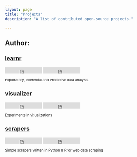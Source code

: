 ```yaml
---
layout: page
title: "Projects"
description: "A list of contributed open-source projects."

---
```


<h2>Author: </h2>

<div class="row">
    <div class="col-md-3">
      <h3 style="font-size:130%;"><a href="https://github.com/duttashi/learnr" >learnr</a></h3>
      <iframe src="https://ghbtns.com/github-btn.html?user=duttashi&repo=learnr&type=star&count=true&v=2"
      frameborder="0" scrolling="0" width="120px" height="20px"></iframe>
        <iframe src="https://ghbtns.com/github-btn.html?user=duttashi&repo=learnr&type=fork&count=true&v=2"
      frameborder="0" scrolling="0" width="120px" height="20px"></iframe>
      <p style="font-size:80%;"> Exploratory, Inferential and Predictive data analysis. 
      </p>
    </div>

<div class="col-md-3">
      <h3 style="font-size:130%;"><a href="https://github.com/duttashi/visualizer">visualizer</a></h3>
      <iframe src="https://ghbtns.com/github-btn.html?user=duttashi&repo=visualizer&type=star&count=true&v=2"
      frameborder="0" scrolling="0" width="120px" height="20px"></iframe>
        <iframe src="https://ghbtns.com/github-btn.html?user=duttashi&repo=visualizer&type=fork&count=true&v=2"
      frameborder="0" scrolling="0" width="120px" height="20px"></iframe>
      <p style="font-size:80%;"> Experiments in visualizations</p>
    </div>

<div class="col-md-3">
      <h3 style="font-size:130%;"><a href="https://github.com/duttashi/visualizer">scrapers</a></h3>
      <iframe src="https://ghbtns.com/github-btn.html?user=duttashi&repo=scrapers&type=star&count=true&v=2"
      frameborder="0" scrolling="0" width="120px" height="20px"></iframe>
        <iframe src="https://ghbtns.com/github-btn.html?user=duttashi&repo=scrapers&type=fork&count=true&v=2"
      frameborder="0" scrolling="0" width="120px" height="20px"></iframe>
      <p style="font-size:80%;"> Simple scrapers written in Python & R for web data scraping</p>
    </div>
</div>